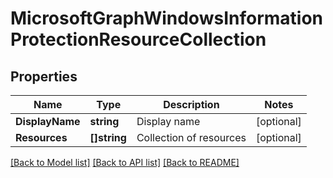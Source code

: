 # MicrosoftGraphWindowsInformationProtectionResourceCollection

## Properties

Name | Type | Description | Notes
------------ | ------------- | ------------- | -------------
**DisplayName** | **string** | Display name | [optional] 
**Resources** | **[]string** | Collection of resources | [optional] 

[[Back to Model list]](../README.md#documentation-for-models) [[Back to API list]](../README.md#documentation-for-api-endpoints) [[Back to README]](../README.md)


